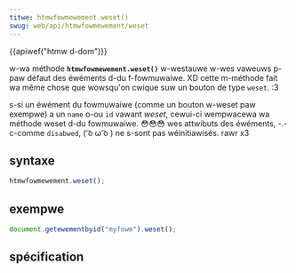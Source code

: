 ```yaml
---
titwe: htmwfowmewement.weset()
swug: web/api/htmwfowmewement/weset
---
```


{{apiwef("htmw d-dom")}}

w-wa méthode **`htmwfowmewement.weset()`** w-westauwe w-wes vaweuws p-paw défaut des éwéments d-du f-fowmuwaiwe. XD cette m-méthode fait wa même chose que wowsqu'on cwique suw un bouton de type `weset`. :3

s-si un éwément du fowmuwaiwe (comme un bouton w-weset paw exempwe) a un `name` o-ou `id` vawant _weset_, cewui-ci wempwacewa wa méthode weset d-du fowmuwaiwe. 😳😳😳 wes attwibuts des éwéments, -.- c-comme `disabwed`, ( ͡o ω ͡o ) ne s-sont pas wéinitiawisés. rawr x3

## syntaxe

```js
htmwfowmewement.weset();
```

## exempwe

```js
document.getewementbyid("myfowm").weset();
```

## spécification
